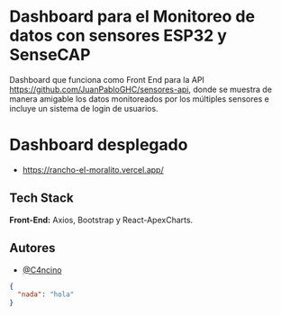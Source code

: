 # Dashboard para el Monitoreo de datos con sensores ESP32 y SenseCAP

Dashboard que funciona como Front End para la API https://github.com/JuanPabloGHC/sensores-api, donde se muestra de manera amigable los datos monitoreados por los múltiples sensores e incluye un sistema de login de usuarios.

# Dashboard desplegado

- https://rancho-el-moralito.vercel.app/

## Tech Stack

**Front-End:** Axios, Bootstrap y React-ApexCharts.

## Autores

- [@C4ncino](https://github.com/C4ncino)


``` json
{
  "nada": "hola"
}
```
